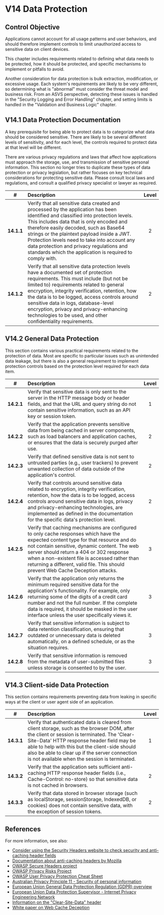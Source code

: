 

# V14 Data Protection

## Control Objective

Applications cannot account for all usage patterns and user behaviors, and should therefore implement controls to limit unauthorized access to sensitive data on client devices.

This chapter includes requirements related to defining what data needs to be protected, how it should be protected, and specific mechanisms to implement or pitfalls to avoid.

Another consideration for data protection is bulk extraction, modification, or excessive usage. Each system's requirements are likely to be very different, so determining what is "abnormal" must consider the threat model and business risk. From an ASVS perspective, detecting these issues is handled in the "Security Logging and Error Handling" chapter, and setting limits is handled in the "Validation and Business Logic" chapter.

## V14.1 Data Protection Documentation

A key prerequisite for being able to protect data is to categorize what data should be considered sensitive. There are likely to be several different levels of sensitivity, and for each level, the controls required to protect data at that level will be different.

There are various privacy regulations and laws that affect how applications must approach the storage, use, and transmission of sensitive personal information. This section no longer tries to duplicate these types of data protection or privacy legislation, but rather focuses on key technical considerations for protecting sensitive data. Please consult local laws and regulations, and consult a qualified privacy specialist or lawyer as required.

| # | Description | Level |
| :---: | :--- | :---: |
| **14.1.1** | Verify that all sensitive data created and processed by the application has been identified and classified into protection levels. This includes data that is only encoded and therefore easily decoded, such as Base64 strings or the plaintext payload inside a JWT. Protection levels need to take into account any data protection and privacy regulations and standards which the application is required to comply with. | 2 |
| **14.1.2** | Verify that all sensitive data protection levels have a documented set of protection requirements. This must include (but not be limited to) requirements related to general encryption, integrity verification, retention, how the data is to be logged, access controls around sensitive data in logs, database-level encryption, privacy and privacy-enhancing technologies to be used, and other confidentiality requirements. | 2 |

## V14.2 General Data Protection

This section contains various practical requirements related to the protection of data. Most are specific to particular issues such as unintended data leakage, but there is also a general requirement to implement protection controls based on the protection level required for each data item.

| # | Description | Level |
| :---: | :--- | :---: |
| **14.2.1** | Verify that sensitive data is only sent to the server in the HTTP message body or header fields, and that the URL and query string do not contain sensitive information, such as an API key or session token. | 1 |
| **14.2.2** | Verify that the application prevents sensitive data from being cached in server components, such as load balancers and application caches, or ensures that the data is securely purged after use. | 2 |
| **14.2.3** | Verify that defined sensitive data is not sent to untrusted parties (e.g., user trackers) to prevent unwanted collection of data outside of the application's control. | 2 |
| **14.2.4** | Verify that controls around sensitive data related to encryption, integrity verification, retention, how the data is to be logged, access controls around sensitive data in logs, privacy and privacy-enhancing technologies, are implemented as defined in the documentation for the specific data's protection level. | 2 |
| **14.2.5** | Verify that caching mechanisms are configured to only cache responses which have the expected content type for that resource and do not contain sensitive, dynamic content. The web server should return a 404 or 302 response when a non-existent file is accessed rather than returning a different, valid file. This should prevent Web Cache Deception attacks. | 3 |
| **14.2.6** | Verify that the application only returns the minimum required sensitive data for the application's functionality. For example, only returning some of the digits of a credit card number and not the full number. If the complete data is required, it should be masked in the user interface unless the user specifically views it. | 3 |
| **14.2.7** | Verify that sensitive information is subject to data retention classification, ensuring that outdated or unnecessary data is deleted automatically, on a defined schedule, or as the situation requires. | 3 |
| **14.2.8** | Verify that sensitive information is removed from the metadata of user-submitted files unless storage is consented to by the user. | 3 |

## V14.3 Client-side Data Protection

This section contains requirements preventing data from leaking in specific ways at the client or user agent side of an application.

| # | Description | Level |
| :---: | :--- | :---: |
| **14.3.1** | Verify that authenticated data is cleared from client storage, such as the browser DOM, after the client or session is terminated. The 'Clear-Site-Data' HTTP response header field may be able to help with this but the client-side should also be able to clear up if the server connection is not available when the session is terminated. | 1 |
| **14.3.2** | Verify that the application sets sufficient anti-caching HTTP response header fields (i.e., Cache-Control: no-store) so that sensitive data is not cached in browsers. | 2 |
| **14.3.3** | Verify that data stored in browser storage (such as localStorage, sessionStorage, IndexedDB, or cookies) does not contain sensitive data, with the exception of session tokens. | 2 |

## References

For more information, see also:

* [Consider using the Security Headers website to check security and anti-caching header fields](https://securityheaders.com/)
* [Documentation about anti-caching headers by Mozilla](https://developer.mozilla.org/en-US/docs/Web/HTTP/Caching)
* [OWASP Secure Headers project](https://owasp.org/www-project-secure-headers/)
* [OWASP Privacy Risks Project](https://owasp.org/www-project-top-10-privacy-risks/)
* [OWASP User Privacy Protection Cheat Sheet](https://cheatsheetseries.owasp.org/cheatsheets/User_Privacy_Protection_Cheat_Sheet.html)
* [Australian Privacy Principle 11 - Security of personal information](https://www.oaic.gov.au/privacy/australian-privacy-principles/australian-privacy-principles-guidelines/chapter-11-app-11-security-of-personal-information)
* [European Union General Data Protection Regulation (GDPR) overview](https://www.edps.europa.eu/data-protection_en)
* [European Union Data Protection Supervisor - Internet Privacy Engineering Network](https://www.edps.europa.eu/data-protection/ipen-internet-privacy-engineering-network_en)
* [Information on the "Clear-Site-Data" header](https://developer.mozilla.org/en-US/docs/Web/HTTP/Headers/Clear-Site-Data)
* [White paper on Web Cache Deception](https://www.blackhat.com/docs/us-17/wednesday/us-17-Gil-Web-Cache-Deception-Attack-wp.pdf)
